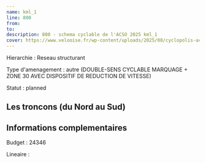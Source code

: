 ```yaml
---
name: kml_1 
line: 800
from: 
to:  
description: 800 - schema cyclable de l'ACSO 2025 kml_1 
cover: https://www.velooise.fr/wp-content/uploads/2025/08/cyclopolis-acso-800.jpg
---
```

Hierarchie : Reseau structurant

Type d'amenagement : autre (DOUBLE-SENS CYCLABLE MARQUAGE + ZONE 30 AVEC DISPOSITIF DE REDUCTION DE VITESSE)

Statut : planned

## Les troncons (du Nord au Sud)

## Informations complementaires

Budget  : 24346 

Lineaire :

